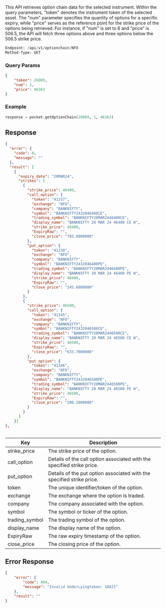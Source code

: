 This API retrieves option chain data for the selected instrument. Within the query parameters, "token" denotes the instrument token of the selected asset. The "num" parameter specifies the quantity of options for a specific expiry, while "price" serves as the reference point for the strike price of the options being retrieved. For instance, if "num" is set to 6 and "price" is 506.5, the API will fetch three options above and three options below the 506.5 strike price.

```python
Endpoint: /api/v1/optionchain/NFO
Method-Type: GET
```

### Query Params
```json
{
    "token": 26009,
    "num": 1,
    "price": 46363
}
```


### Example
```python
response = pocket.getOptionChain(26009, 1, 46363)
```


## Response
```json
{
  "error": {
    "code": 0,
    "message": ""
  },
  "result": [
    {
      "expiry_date": "20MAR24",
      "strikes": [
        {
          "strike_price": 46400,
          "call_option": {
            "token": "41337",
            "exchange": "NFO",
            "company": "BANKNIFTY",
            "symbol": "BANKNIFTY2432046400CE",
            "trading_symbol": "BANKNIFTY20MAR2446400CE",
            "display_name": "BANKNIFTY 20 MAR 24 46400 CE W",
            "strike_price": 46400,
            "ExpiryRaw": "",
            "close_price": "703.8000000"
          },
          "put_option": {
            "token": "41338",
            "exchange": "NFO",
            "company": "BANKNIFTY",
            "symbol": "BANKNIFTY2432046400PE",
            "trading_symbol": "BANKNIFTY20MAR2446400PE",
            "display_name": "BANKNIFTY 20 MAR 24 46400 PE W",
            "strike_price": 46400,
            "ExpiryRaw": "",
            "close_price": "245.6000000"
          }
        },
        {
          "strike_price": 46500,
          "call_option": {
            "token": "41345",
            "exchange": "NFO",
            "company": "BANKNIFTY",
            "symbol": "BANKNIFTY2432046500CE",
            "trading_symbol": "BANKNIFTY20MAR2446500CE",
            "display_name": "BANKNIFTY 20 MAR 24 46500 CE W",
            "strike_price": 46500,
            "ExpiryRaw": "",
            "close_price": "633.7000000"
          },
          "put_option": {
            "token": "41346",
            "exchange": "NFO",
            "company": "BANKNIFTY",
            "symbol": "BANKNIFTY2432046500PE",
            "trading_symbol": "BANKNIFTY20MAR2446500PE",
            "display_name": "BANKNIFTY 20 MAR 24 46500 PE W",
            "strike_price": 46500,
            "ExpiryRaw": "",
            "close_price": "280.1000000"
          }
        }
      ]
    }]
},
    
```
| Key             | Description                                                                   |
|-----------------|-------------------------------------------------------------------------------|
| strike_price    | The strike price of the option.                                               |
| call_option     | Details of the call option associated with the specified strike price.       |
| put_option      | Details of the put option associated with the specified strike price.        |
| token           | The unique identifier/token of the option.                                    |
| exchange        | The exchange where the option is traded.                                      |
| company         | The company associated with the option.                                       |
| symbol          | The symbol or ticker of the option.                                           |
| trading_symbol  | The trading symbol of the option.                                             |
| display_name    | The display name of the option.                                               |
| ExpiryRaw       | The raw expiry timestamp of the option.                                       |
| close_price     | The closing price of the option.                                              |



## Error Response
```json
{
    "error": {
        "code": 404,
        "message": "Invalid UnderLyingtoken: 16821"
    },
    "result": ""
}
```